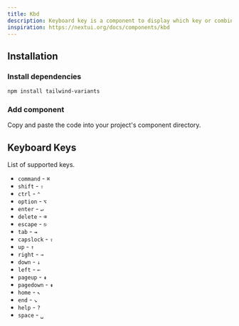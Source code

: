 ```yaml
---
title: Kbd
description: Keyboard key is a component to display which key or combination of keys performs a given action.
inspiration: https://nextui.org/docs/components/kbd
---
```


<ComponentPreview name="Kbd" />

## Installation

<Steps>

### Install dependencies

```bash
npm install tailwind-variants
```

### Add component

Copy and paste the code into your project's component directory.

<ComponentCode name="Kbd" type="ui" />

</Steps>

## Keyboard Keys

List of supported keys.

- `command` - `⌘`
- `shift` - `⇧`
- `ctrl` - `⌃`
- `option` - `⌥`
- `enter` - `↵`
- `delete` - `⌫`
- `escape` - `⎋`
- `tab` - `⇥`
- `capslock` - `⇪`
- `up` - `↑`
- `right` - `→`
- `down` - `↓`
- `left` - `←`
- `pageup` - `⇞`
- `pagedown` - `⇟`
- `home` - `↖`
- `end` - `↘`
- `help` - `?`
- `space` - `␣`
